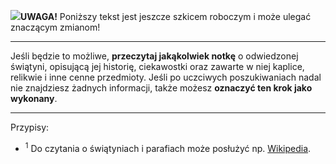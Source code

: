 <span class="challenge-success-status-icon-todo"><img class="svg-image" src="/files/resources/svg/cone-striped.svg" /></span>**UWAGA!** Poniższy tekst jest jeszcze szkicem roboczym i może ulegać znaczącym zmianom!

---
Jeśli będzie to możliwe, **przeczytaj jakąkolwiek notkę** o odwiedzonej świątyni, opisującą jej historię, ciekawostki oraz zawarte w niej kaplice, relikwie i inne cenne przedmioty. Jeśli po uczciwych poszukiwaniach nadal nie znajdziesz żadnych informacji, także możesz **oznaczyć ten krok jako wykonany**.

---
Przypisy:

- <sup>1</sup> Do czytania o świątyniach i parafiach może posłużyć np. <a target="_blank" href="https://pl.wikipedia.org/wiki/Kategoria:Diecezje_rzymskokatolickie_w_Polsce">Wikipedia</a>.
